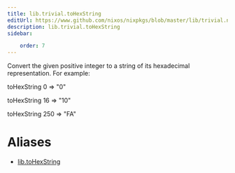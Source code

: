 ```yaml
---
title: lib.trivial.toHexString
editUrl: https://www.github.com/nixos/nixpkgs/blob/master/lib/trivial.nix#L632C17
description: lib.trivial.toHexString
sidebar:

    order: 7
---
```


Convert the given positive integer to a string of its hexadecimal
representation. For example:

toHexString 0 => "0"

toHexString 16 => "10"

toHexString 250 => "FA"


# Aliases

- [lib.toHexString](./reference/lib/lib-toHexString)


